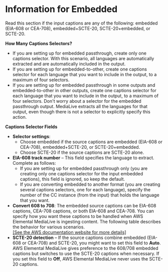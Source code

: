 # Information for Embedded<a name="embedded"></a>

Read this section if the input captions are any of the following: embedded \(EIA\-608 or CEA\-708\), embedded\+SCTE\-20, SCTE\-20\+embedded, or SCTE\-20\.

**How Many Captions Selectors?**
+ If you are setting up for embedded passthrough, create only one captions selector\. With this scenario, all languages are automatically extracted and are automatically included in the output\.
+ If you are setting up for embedded\-to\-other, create one captions selector for each language that you want to include in the output, to a maximum of four selectors\.
+ If you are setting up for embedded passthrough in some outputs and embedded\-to\-other in other outputs, create one captions selector for each language that you want to include in the output, to a maximum of four selectors\. Don't worry about a selector for the embedded passthrough output\. MediaLive extracts all the languages for that output, even though there is not a selector to explicitly specify this action\. 

**Captions Selector Fields**
+ **Selector settings**: 
  + Choose embedded if the source captions are embedded \(EIA\-608 or CEA\-708\), embedded\+SCTE\-20, or SCTE\-20\+embedded\.
  + Choose SCTE\-20 if the source captions are SCTE\-20 alone\.
+ **EIA\-608 track number** – This field specifies the language to extract\. Complete as follows: 
  + If you are setting up for embedded passthrough only \(you are creating only one captions selector for the input embedded captions\), this field is ignored, so keep the default\.
  + If you are converting embedded to another format \(you are creating several captions selectors, one for each language\), specify the number of the CC instance \(from the input\) that holds the language that you want\.
+ **Convert 608 to 708**: The embedded source captions can be EIA\-608 captions, CEA\-708 captions, or both EIA\-608 and CEA\-708\. You can specify how you want these captions to be handled when AWS Elemental MediaLive is ingesting content\. The following table describes the behavior for various scenarios\.    
[\[See the AWS documentation website for more details\]](http://docs.aws.amazon.com/medialive/latest/ug/embedded.html)
+ **SCTE\-20 detection** – If the source captions combine embedded \(EIA\-608 or CEA\-708\) and SCTE\-20, you might want to set this field to **Auto**\. AWS Elemental MediaLive gives preference to the 608/708 embedded captions but switches to use the SCTE\-20 captions when necessary\. If you set this field to **Off**, AWS Elemental MediaLive never uses the SCTE\-20 captions\.